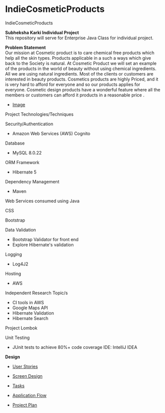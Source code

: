 # IndieCosmeticProducts
IndieCosmeticProducts

**Subheksha Karki Individual Project**    
This repository will serve for Enterprise Java Class for individual project.

**Problem Statement**   
Our mission at Cosmetic product is to care chemical free products which help all the skin types. Products applicable in a such a ways which give back to the Society is natural.
At Cosmetic Product we will set an example of the products in the world of beauty without using chemical ingredients. All we are using natural ingredients.
Most of the clients or customers are interested in beauty products. Cosmetics products are highly Priced, and it is very hard to afford for everyone and so our products applies for everyone.
Cosmetic design products have a wonderful feature where all the members or customers can afford it products in a reasonable price .
* [Image](https://github.com/subu250/IndieCosmeticProducts/Image/Natural.jpeg)

Project Technologies/Techniques

Security/Authentication
* Amazon Web Services (AWS) Cognito

Database
* MySQL 8.0.22

ORM Framework
* Hibernate 5

Dependency Management
* Maven

Web Services consumed using Java

CSS

Bootstrap

Data Validation

* Bootstrap Validator for front end
* Explore Hibernate's validation

Logging

* Log4J2

Hosting

* AWS

Independent Research Topic/s

* CI tools in AWS
* Google Maps API
* Hibernate Validation
* Hibernate Search

Project Lombok

Unit Testing

* JUnit tests to achieve 80%+ code coverage
  IDE: IntelliJ IDEA


**Design**

* [User Stories](https://github.com/subu250/IndieCosmeticProducts/DesignDocuments/userStories.md)

* [Screen Design](https://github.com/subu250/IndieCosmeticProducts/ProjectPlan.md)

* [Tasks](https://github.com/subu250/IndieCosmeticProducts/tasks.md)

* [Application Flow](https://github.com/subu250/IndieCosmeticProducts/applicationFlow.md)



* [Project Plan](https://github.com/subu250/IndieCosmeticProducts/screens.md)



